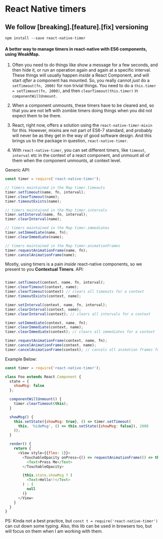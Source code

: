 # React Native timers
## We follow [breaking].[feature].[fix] versioning

`npm install --save react-native-timer`

#### A better way to manage timers in react-native with ES6 components, using __WeakMap__.

1. Often you need to do things like show a message for a few seconds, and then hide it, or run an operation again and again at a specific interval. These things will usually happen *inside* a React Component, and will start *after* a component has mounted. So, you really cannot *just* do a `setTimeout(fn, 2000)` for non trivial things. You need to do a `this.timer = setTimeout(fn, 2000)`, and then `clearTimeout(this.timer)` in `componentWillUnmount`.

2. When a component unmounts, these timers have to be cleared and, so that you are not left with zombie timers doing things when you did not expect them to be there.

3. React, right now, offers a solution using the `react-native-timer-mixin` for this. However, mixins are not part of ES6-7 standard, and probably will never be as they get in the way of good software design. And this brings us to the package in question, `react-native-timer`.

4. With `react-native-timer`, you can set different timers, like `timeout`, `interval` etc in the context of a react component, and unmount all of them when the component unmounts, at context level.

Generic API:

```js
const timer = require('react-native-timer');

// timers maintained in the Map timer.timeouts
timer.setTimeout(name, fn, interval);
timer.clearTimeout(name);
timer.timeoutExists(name);

// timers maintained in the Map timer.intervals
timer.setInterval(name, fn, interval);
timer.clearInterval(name);

// timers maintained in the Map timer.immediates
timer.setImmediate(name, fn);
timer.clearImmediate(name);

// timers maintained in the Map timer.animationFrames
timer.requestAnimationFrame(name, fn);
timer.cancelAnimationFrame(name);

```

Mostly, using timers is a pain *inside* react-native components, so we present to you
__Contextual Timers__. API:
```js

timer.setTimeout(context, name, fn, interval);
timer.clearTimeout(context, name);
timer.clearTimeout(context) // clears all timeouts for a context
timer.timeoutExists(context, name);

timer.setInterval(context, name, fn, interval);
timer.clearInterval(context, name);
timer.clearInterval(context); // clears all intervals for a context

timer.setImmediate(context, name, fn);
timer.clearImmediate(context, name);
timer.clearImmediate(context); // clears all immediates for a context

timer.requestAnimationFrame(context, name, fn);
timer.cancelAnimationFrame(context, name);
timer.cancelAnimationFrame(context); // cancels all animation frames for a context


```

Example Below:

```js
const timer = require('react-native-timer');

class Foo extends React.Component {
  state = {
    showMsg: false
  };

  componentWillUnmount() {
    timer.clearTimeout(this);
  }

  showMsg() {
    this.setState({showMsg: true}, () => timer.setTimeout(
      this, 'hideMsg', () => this.setState({showMsg: false}), 2000
    ));
  }

  render() {
    return {
      <View style={{flex: 1}}>
        <TouchableOpacity onPress={() => requestAnimationFrame(() => this.showMsg())}>
          <Text>Press Me</Text>
        </TouchableOpacity>

        {this.state.showMsg ? (
          <Text>Hello!!</Text>
        ) : (
          null
        )}
      </View>
    }
  }
}


```

PS: Kinda not a best practice, but `const t = require('react-native-timer')` can cut down some typing.
Also, this lib can be used in browsers too, but will focus on them when I am working with them.
